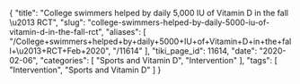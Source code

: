{
    "title": "College swimmers helped by daily 5,000 IU of Vitamin D in the fall \u2013 RCT",
    "slug": "college-swimmers-helped-by-daily-5000-iu-of-vitamin-d-in-the-fall-rct",
    "aliases": [
        "/College+swimmers+helped+by+daily+5000+IU+of+Vitamin+D+in+the+fall+\u2013+RCT+Feb+2020",
        "/11614"
    ],
    "tiki_page_id": 11614,
    "date": "2020-02-06",
    "categories": [
        "Sports and Vitamin D",
        "Intervention"
    ],
    "tags": [
        "Intervention",
        "Sports and Vitamin D"
    ]
}